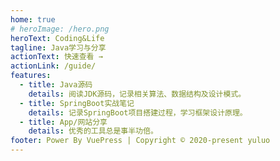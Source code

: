 ```yaml
---
home: true
# heroImage: /hero.png
heroText: Coding&Life
tagline: Java学习与分享
actionText: 快速查看 →
actionLink: /guide/
features:
  - title: Java源码
    details: 阅读JDK源码，记录相关算法、数据结构及设计模式。
  - title: SpringBoot实战笔记
    details: 记录SpringBoot项目搭建过程，学习框架设计原理。
  - title: App/网站分享
    details: 优秀的工具总是事半功倍。
footer: Power By VuePress | Copyright © 2020-present yuluo
---
```

